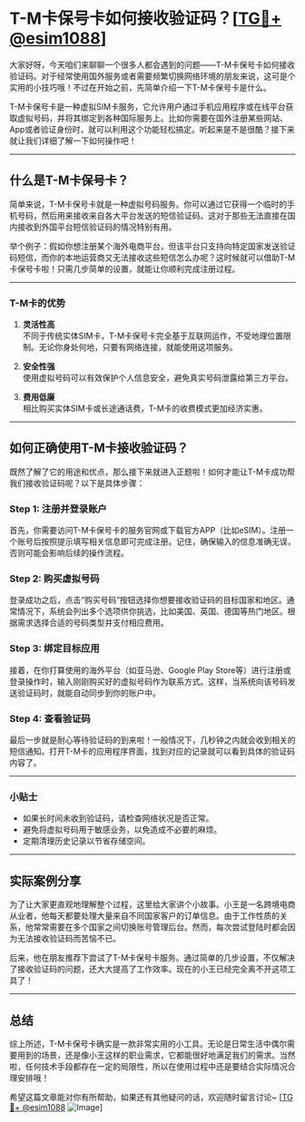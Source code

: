 # T-M卡保号卡如何接收验证码？[[TG💪+ @esim1088](https://t.me/s/esim1088)]

大家好呀，今天咱们来聊聊一个很多人都会遇到的问题——T-M卡保号卡如何接收验证码。对于经常使用国外服务或者需要频繁切换网络环境的朋友来说，这可是个实用的小技巧哦！不过在开始之前，先简单介绍一下T-M卡保号卡是什么。

T-M卡保号卡是一种虚拟SIM卡服务，它允许用户通过手机应用程序或在线平台获取虚拟号码，并将其绑定到各种国际服务上。比如你需要在国外注册某些网站、App或者验证身份时，就可以利用这个功能轻松搞定。听起来是不是很酷？接下来就让我们详细了解一下如何操作吧！

---

## 什么是T-M卡保号卡？

简单来说，T-M卡保号卡就是一种虚拟号码服务。你可以通过它获得一个临时的手机号码，然后用来接收来自各大平台发送的短信验证码。这对于那些无法直接在国内接收到外国平台短信验证码的情况特别有用。

举个例子：假如你想注册某个海外电商平台，但该平台只支持向特定国家发送验证码短信，而你的本地运营商又无法接收这些短信怎么办呢？这时候就可以借助T-M卡保号卡啦！只需几步简单的设置，就能让你顺利完成注册过程。

---

### T-M卡的优势

1. **灵活性高**  
   不同于传统实体SIM卡，T-M卡保号卡完全基于互联网运作，不受地理位置限制。无论你身处何地，只要有网络连接，就能使用这项服务。

2. **安全性强**  
   使用虚拟号码可以有效保护个人信息安全，避免真实号码泄露给第三方平台。

3. **费用低廉**  
   相比购买实体SIM卡或长途通话费，T-M卡的收费模式更加经济实惠。

---

## 如何正确使用T-M卡接收验证码？

既然了解了它的用途和优点，那么接下来就进入正题啦！如何才能让T-M卡成功帮我们接收验证码呢？以下是具体步骤：

### Step 1: 注册并登录账户

首先，你需要访问T-M卡保号卡的服务官网或下载官方APP（比如eSIM）。注册一个账号后按照提示填写相关信息即可完成注册。记住，确保输入的信息准确无误，否则可能会影响后续的操作流程。

### Step 2: 购买虚拟号码

登录成功之后，点击“购买号码”按钮选择你想要接收验证码的目标国家和地区。通常情况下，系统会列出多个选项供你挑选，比如美国、英国、德国等热门地区。根据需求选择合适的号码类型并支付相应费用。

### Step 3: 绑定目标应用

接着，在你打算使用的海外平台（如亚马逊、Google Play Store等）进行注册或登录操作时，输入刚刚购买好的虚拟号码作为联系方式。这样，当系统向该号码发送验证码时，就能自动同步到你的账户中。

### Step 4: 查看验证码

最后一步就是耐心等待验证码的到来啦！一般情况下，几秒钟之内就会收到相关的短信通知。打开T-M卡的应用程序界面，找到对应的记录就可以看到具体的验证码内容了。

---

### 小贴士

- 如果长时间未收到验证码，请检查网络状况是否正常。
- 避免将虚拟号码用于敏感业务，以免造成不必要的麻烦。
- 定期清理历史记录以节省存储空间。

---

## 实际案例分享

为了让大家更直观地理解整个过程，这里给大家讲个小故事。小王是一名跨境电商从业者，他每天都要处理大量来自不同国家客户的订单信息。由于工作性质的关系，他常常需要在多个国家之间切换账号管理后台。然而，每次尝试登陆时都会因为无法接收验证码而苦恼不已。

后来，他在朋友推荐下尝试了T-M卡保号卡服务。通过简单的几步设置，不仅解决了接收验证码的问题，还大大提高了工作效率。现在的小王已经完全离不开这项工具了！

---

## 总结

综上所述，T-M卡保号卡确实是一款非常实用的小工具。无论是日常生活中偶尔需要用到的场景，还是像小王这样的职业需求，它都能很好地满足我们的需求。当然啦，任何技术手段都存在一定的局限性，所以在使用过程中还是要结合实际情况合理安排哦！

希望这篇文章能对你有所帮助，如果还有其他疑问的话，欢迎随时留言讨论~ [[TG💪+ @esim1088](https://t.me/s/esim1088) ![Image](https://i.postimg.cc/4NQfJmqS/Snipaste-2025-05-13-00-14-12.png)]